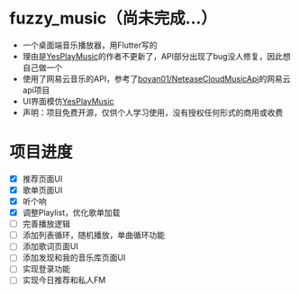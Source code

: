 <!--
 * @Creator: Odd
 * @Date: 2023-01-04 03:00:45
 * @LastEditTime: 2023-01-18 21:48:39
 * @FilePath: \fuzzy_music\README.md
 * @Description: 
-->
# fuzzy_music（尚未完成...）

- 一个桌面端音乐播放器，用Flutter写的
- 理由是[YesPlayMusic](https://github.com/qier222/YesPlayMusic)的作者不更新了，API部分出现了bug没人修复，因此想自己做一个
- 使用了网易云音乐的API，参考了[boyan01/NeteaseCloudMusicApi](https://github.com/boyan01/NeteaseCloudMusicApi)的网易云api项目
- UI界面模仿[YesPlayMusic](https://github.com/qier222/YesPlayMusic)
- 声明：项目免费开源，仅供个人学习使用，没有授权任何形式的商用或收费

# 项目进度

- [x] 推荐页面UI
- [x] 歌单页面UI
- [x] 听个响
- [x] 调整Playlist，优化歌单加载
- [ ] 完善播放逻辑
- [ ] 添加列表循环，随机播放，单曲循环功能
- [ ] 添加歌词页面UI
- [ ] 添加发现和我的音乐库页面UI
- [ ] 实现登录功能
- [ ] 实现今日推荐和私人FM
